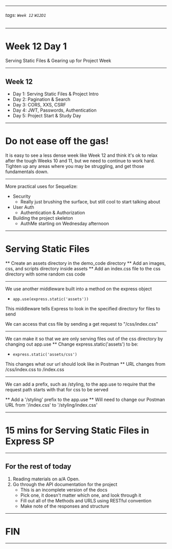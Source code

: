 <style>
    .present {
        text-align: left;
    }
</style>

---

###### tags: `Week 12` `W12D1`

---

# Week 12 Day 1
Serving Static Files & Gearing up for Project Week

---

## Week 12

- Day 1: Serving Static Files & Project Intro
- Day 2: Pagination & Search
- Day 3: CORS, XXS, CSRF
- Day 4: JWT, Passwords, Authentication
- Day 5: Project Start & Study Day

---

#  Do not ease off the gas!
 It is easy to see a less dense week like Week 12 and think it's ok to relax after the tough Weeks 10 and 11, but we need to continue to work hard. Tighten up any areas where you may be struggling, and get those fundamentals down.

---

More practical uses for Sequelize:
- Security 
  - Really just brushing the surface, but still cool to start talking about
- User Auth
  - Authentication & Authorization
- Building the project skeleton 
  - AuthMe starting on Wednesday afternoon

---

# Serving Static Files
** Create an assets directory in the demo_code directory
** Add an images, css, and scripts directory inside assets
** Add an index.css file to the css directory with some random css code

---

We use another middleware built into a method on the express object
- `app.use(express.static('assets'))`

This middleware tells Express to look in the specified directory for files to send

We can access that css file by sending a get request to "/css/index.css"

---

We can make it so that we are only serving files out of the css directory by changing out app.use
** Change express.static('assets') to be: 

- `express.static('assets/css')`

This changes what our url should look like in Postman
** URL changes from /css/index.css to /index.css

---

We can add a prefix, such as /styling, to the app.use to require that the request path starts with that for css to be served

** Add a '/styling' prefix to the app.use
** Will need to change our Postman URL from '/index.css' to '/styling/index.css'

---

# 15 mins for Serving Static Files in Express SP

---

## For the rest of today

1. Reading materials on a/A Open.
2. Go through the API documentation for the project
    - This is an incomplete version of the docs
    - Pick one, it doesn't matter which one, and look through it
    - Fill out all of the Methods and URLS using RESTful convention
    - Make note of the responses and structure

---

# FIN

--- 